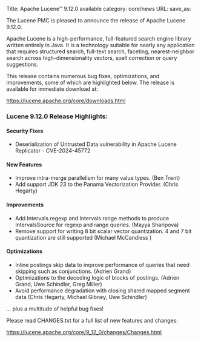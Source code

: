 Title: Apache Lucene™ 9.12.0 available
category: core/news
URL:
save_as:

The Lucene PMC is pleased to announce the release of Apache Lucene 9.12.0.

Apache Lucene is a high-performance, full-featured search engine library
written entirely in Java. It is a technology suitable for nearly any
application that requires structured search, full-text search, faceting,
nearest-neighbor search across high-dimensionality vectors, spell
correction or query suggestions.

This release contains numerous bug fixes, optimizations, and
improvements, some of which are highlighted below. The release is
available for immediate download at:

<https://lucene.apache.org/core/downloads.html>

### Lucene 9.12.0 Release Highlights:

#### Security Fixes
 * Deserialization of Untrusted Data vulnerability in Apache Lucene
   Replicator - CVE-2024-45772 

#### New Features
 * Improve intra-merge parallelism for many value types. (Ben Trent)
 * Add support JDK 23 to the Panama Vectorization Provider. (Chris Hegarty)

#### Improvements
 * Add Intervals.regexp and Intervals.range methods to produce IntervalsSource
   for regexp and range queries. (Mayya Sharipova)
 * Remove support for writing 8 bit scalar vector quantization. 4 and 7 bit
   quantization are still supported (Michael McCandless )

#### Optimizations
 * Inline postings skip data to improve performance of queries that need
   skipping such as conjunctions. (Adrien Grand)
 * Optimizations to the decoding logic of blocks of postings. (Adrien Grand,
   Uwe Schindler, Greg Miller)
 * Avoid performance degradation with closing shared mapped segment data
   (Chris Hegarty, Michael Gibney, Uwe Schindler)

... plus a multitude of helpful bug fixes!

Please read CHANGES.txt for a full list of new features and changes:

<https://lucene.apache.org/core/9_12_0/changes/Changes.html>
